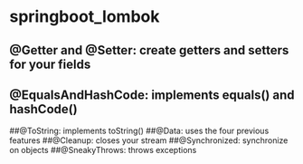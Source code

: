 # springboot_lombok

## @Getter and @Setter: create getters and setters for your fields
## @EqualsAndHashCode: implements equals() and hashCode()
##@ToString: implements toString()
##@Data: uses the four previous features
##@Cleanup: closes your stream
##@Synchronized: synchronize on objects
##@SneakyThrows: throws exceptions
